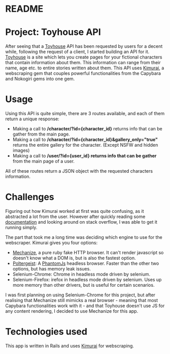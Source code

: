 # README

# Project: Toyhouse API

After seeing that a [Toyhouse](https://toyhou.se) API has been requested by users for a decent while, following the request of a client, I started building an API for it.
[Toyhouse](https://toyhou.se) is a site which lets you create pages for your fictional characters that contain information about them. This information can range from their name, age etc. to entire stories written about them.
This API uses [Kimurai](https://github.com/vifreefly/kimuraframework), a webscraping gem that couples powerful functionalities from the Capybara and Nokogiri gems into one gem.

# Usage

Using this API is quite simple, there are 3 routes available, and each of them return a unique response:

- Making a call to **/character/?id={character_id}** returns info that can be gather from the main page.
- Making a call to **/character/?id={character_id}&gallery_only="true"** returns the entire gallery for the character. (Except NSFW and hidden images)
- Making a call to **/user/?id={user_id} returns info that can be gather** from the main page of a user.

All of these routes return a JSON object with the requested characters information.

# Challenges

Figuring out how Kimurai worked at first was quite confusing, as it abstracted a lot from the user. However after quickly reading some [documentation](https://www.rubydoc.info/gems/kimurai/1.4.0) and looking around on stack overflow, I was able to get it running simply.

The part that took me a long time was deciding which engine to use for the webscraper. Kimurai gives you four options:

- [Mechanize](https://github.com/sparklemotion/mechanize), a pure ruby fake HTTP browser. It can't render javascript so doesn't know what a DOM is, but is also the fastest option.
- [Poltergeist](https://github.com/teampoltergeist/poltergeist): A [PhantomJs](https://github.com/ariya/phantomjs) headless browser. Faster than the other two options, but has memory leak issues.
- Selenium-Chrome: Chrome in headless mode driven by selenium.
- Selenium-Firefox: irefox in headless mode driven by selenium. Uses up more memory than other drivers, but is useful for certain scenarios.

I was first planning on using Selenium-Chrome for this project, but after realising that Mechanize still mimicks a real browser - meaning that most Capybara functionalities work with it - and that Toyhouse doesn't use JS for any content rendering, I decided to use Mechanize for this app.

# Technologies used

This app is written in Rails and uses [Kimurai](https://github.com/vifreefly/kimuraframework) for webscraping.
